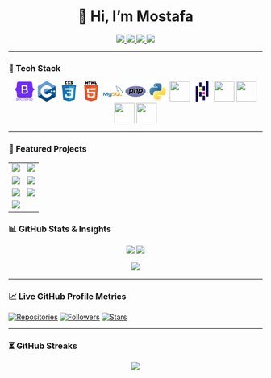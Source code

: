

<h1 align="center">👋 Hi, I’m Mostafa</h1>

<p align="center">
  <a href="https://wa.me/201154079827" target="_blank">
    <img src="https://img.shields.io/badge/WhatsApp-25D366?style=for-the-badge&logo=whatsapp&logoColor=white" />
  </a>
  <a href="https://www.facebook.com/share/X3dkSH6LpFqadSQ3/?mibextid=qi2Omg" target="_blank">
    <img src="https://img.shields.io/badge/Facebook-1877F2?style=for-the-badge&logo=facebook&logoColor=white" />
  </a>
  <a href="https://www.linkedin.com/in/mostafa-hammad-154b42317/" target="_blank">
    <img src="https://img.shields.io/badge/LinkedIn-0077B5?style=for-the-badge&logo=linkedin&logoColor=white" />
  </a>
  <a href="mailto:mhfarag938@gmail.com" target="_blank">
    <img src="https://img.shields.io/badge/Gmail-D14836?style=for-the-badge&logo=gmail&logoColor=white" />
  </a>
</p>

---

### 🚀 Tech Stack

<p align="center">
  <img src="https://raw.githubusercontent.com/devicons/devicon/master/icons/bootstrap/bootstrap-plain-wordmark.svg" width="40" height="40"/>
  <img src="https://raw.githubusercontent.com/devicons/devicon/master/icons/cplusplus/cplusplus-original.svg" width="40" height="40"/>
  <img src="https://raw.githubusercontent.com/devicons/devicon/master/icons/css3/css3-original-wordmark.svg" width="40" height="40"/>
  <img src="https://raw.githubusercontent.com/devicons/devicon/master/icons/html5/html5-original-wordmark.svg" width="40" height="40"/>
  <img src="https://raw.githubusercontent.com/devicons/devicon/master/icons/mysql/mysql-original-wordmark.svg" width="40" height="40"/>
  <img src="https://raw.githubusercontent.com/devicons/devicon/master/icons/php/php-original.svg" width="40" height="40"/>
  <img src="https://raw.githubusercontent.com/devicons/devicon/master/icons/python/python-original.svg" width="40" height="40"/>
  <img src="https://www.vectorlogo.zone/logos/git-scm/git-scm-icon.svg" width="40" height="40"/>
  <img src="https://raw.githubusercontent.com/devicons/devicon/2ae2a900d2f041da66e950e4d48052658d850630/icons/pandas/pandas-original.svg" width="40" height="40"/>
  <img src="https://upload.wikimedia.org/wikipedia/commons/0/05/Scikit_learn_logo_small.svg" width="40" height="40"/>
  <img src="https://seaborn.pydata.org/_images/logo-mark-lightbg.svg" width="40" height="40"/>
  <img src="https://www.vectorlogo.zone/logos/pytorch/pytorch-icon.svg" width="40" height="40"/>
  <img src="https://www.vectorlogo.zone/logos/tensorflow/tensorflow-icon.svg" width="40" height="40"/>
</p>

---

### 🧠 Featured Projects

<table>
  <tr>
    <td>
      <a href="https://github.com/mostafa7hmmad/yolov8-drowsiness-detection-system">
        <img src="https://github-readme-stats.vercel.app/api/pin/?username=mostafa7hmmad&repo=yolov8-drowsiness-detection-system&theme=github_dark" />
      </a>
    </td>
    <td>
      <a href="https://github.com/mostafa7hmmad/U-Net-Brain-MRI-Segmentation">
        <img src="https://github-readme-stats.vercel.app/api/pin/?username=mostafa7hmmad&repo=U-Net-Brain-MRI-Segmentation&theme=github_dark" />
      </a>
    </td>
  </tr>
  <tr>
    <td>
      <a href="https://github.com/mostafa7hmmad/U-Net-Powered-Brain-MRI-Segmentation-for-Medical-Diagnostics">
        <img src="https://github-readme-stats.vercel.app/api/pin/?username=mostafa7hmmad&repo=U-Net-Powered-Brain-MRI-Segmentation-for-Medical-Diagnostics&theme=github_dark" />
      </a>
    </td>
    <td>
      <a href="https://github.com/mostafa7hmmad/Heart-Disease-Prediction-ML">
        <img src="https://github-readme-stats.vercel.app/api/pin/?username=mostafa7hmmad&repo=Heart-Disease-Prediction-ML&theme=github_dark" />
      </a>
    </td>
  </tr>
  <tr>
    <td>
      <a href="https://github.com/mostafa7hmmad/Mental-Health-Analysis-ML">
        <img src="https://github-readme-stats.vercel.app/api/pin/?username=mostafa7hmmad&repo=Mental-Health-Analysis-ML&theme=github_dark" />
      </a>
    </td>
    <td>
      <a href="https://github.com/mostafa7hmmad/EMG-Signal-Classification-Arm-Movements">
        <img src="https://github-readme-stats.vercel.app/api/pin/?username=mostafa7hmmad&repo=EMG-Signal-Classification-Arm-Movements&theme=github_dark" />
      </a>
    </td>
  </tr>
  <tr>
    <td>
      <a href="https://github.com/mostafa7hmmad/Gender-classification-Facial-Recognition">
        <img src="https://github-readme-stats.vercel.app/api/pin/?username=mostafa7hmmad&repo=Gender-classification-Facial-Recognition&theme=github_dark" />
      </a>
    </td>
  </tr>
</table>

### 📊 GitHub Stats & Insights

<p align="center">
  <img src="https://github-readme-stats.vercel.app/api?username=mostafa7hmmad&show_icons=true&theme=github_dark" height="180"/>
  <img src="https://github-readme-stats.vercel.app/api/top-langs/?username=mostafa7hmmad&layout=compact&theme=github_dark" height="180"/>
</p>

<p align="center">
  <img src="https://github-readme-activity-graph.vercel.app/graph?username=mostafa7hmmad&theme=github-compact" />
</p>

---

### 📈 Live GitHub Profile Metrics

[![Repositories](https://img.shields.io/badge/dynamic/json?color=blue&label=Public%20Repos&query=public_repos&url=https://api.github.com/users/mostafa7hmmad)](https://github.com/mostafa7hmmad?tab=repositories)
[![Followers](https://img.shields.io/github/followers/mostafa7hmmad?style=social)](https://github.com/mostafa7hmmad?tab=followers)
[![Stars](https://img.shields.io/github/stars/mostafa7hmmad?style=social)](https://github.com/mostafa7hmmad?tab=repositories)

---

### ⏳ GitHub Streaks

<p align="center">
  <img src="https://streak-stats.demolab.com/?user=mostafa7hmmad&theme=github-dark-blue" />
</p>


